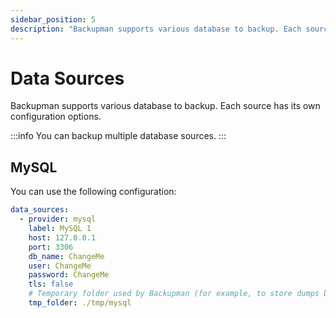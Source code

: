```yaml
---
sidebar_position: 5
description: "Backupman supports various database to backup. Each source has its own configuration options."
---
```


# Data Sources

Backupman supports various database to backup. Each source has its own configuration options.

:::info
You can backup multiple database sources.
:::

## MySQL

You can use the following configuration:

```yaml title="config.yml"
data_sources:
  - provider: mysql
    label: MySQL 1
    host: 127.0.0.1
    port: 3306
    db_name: ChangeMe
    user: ChangeMe
    password: ChangeMe
    tls: false
    # Temporary folder used by Backupman (for example, to store dumps before uploading to cloud)
    tmp_folder: ./tmp/mysql
```
